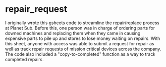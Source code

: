 # repair_request

I originally wrote this gsheets code to streamline the repair/replace process at Planet Sub. Before this, one person was in charge of ordering parts for downed machines and replacing them when they came in causing expensive parts to pile up and stores to lose money waiting on repairs. With this sheet, anyone with access was able to submit a request for repair as well as track repair requests of mission critical devices across the company.
The code also included a "copy-to-completed" function as a way to track completed repairs.
